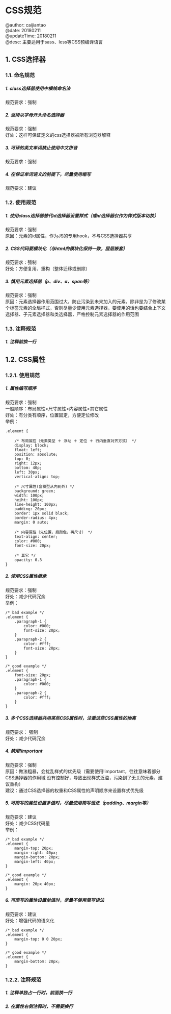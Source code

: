 
# CSS规范
@author: caijiantao  
@date: 20180211  
@updateTime: 20180211  
@desc: 主要适用于sass、less等CSS预编译语言
## 1. CSS选择器
### 1.1. 命名规范
##### 1. class选择器使用中横线命名法  
规范要求：强制

##### 2. 坚持以字母开头命名选择器  
规范要求：强制  
好处：这样可保证定义的css选择器被所有浏览器解释  

##### 3. 可译的英文单词禁止使用中文拼音  
规范要求：强制 

##### 4. 在保证单词语义的前提下，尽量使用缩写  
规范要求：建议

### 1.2. 使用规范
##### 1. 使用class选择器替代id选择器设置样式（或id选择器仅作为样式版本切换）  
规范要求：强制  
原因：元素的id属性，作为JS的专用hook，不与CSS选择器共享  

##### 2. CSS代码要模块化（与html的模块化保持一致，层层嵌套）  
规范要求：强制  
好处：方便复用、重构（整体迁移或删除）  

##### 3. 慎用元素选择器（p、div、a、span等）  
规范要求：强制  
原因：元素选择器作用范围过大，防止污染到未来加入的元素。除非是为了修改某个标签元素的全局样式，否则尽量少使用元素选择器，要使用的话也要结合上下文选择器、子元素选择器和类选择器，严格控制元素选择器的作用范围

### 1.3. 注释规范
##### 1. 注释前换一行

## 1.2. CSS属性
### 1.2.1. 使用规范
##### 1. 属性编写顺序  
规范要求：强制  
一般顺序：布局属性>尺寸属性>内容属性>其它属性  
好处：有分类有顺序，位置固定，方便定位修改  
举例：  

```
.element {

	/* 布局属性（元素类型 ＋ 浮动 ＋ 定位 ＋ 行内垂直对齐方式） */
	display: block;
	float: left;
	position: absolute;
	top: 0;
	right: 12px;
	bottom: 40p;
	left: 30px;
	vertical-align: top;
	
	/* 尺寸属性(盒模型从内到外) */
	background: green;
	width: 100px;
	heiht: 100px;
	line-height: 100px;
	padding: 20px;
	border: 1px solid black;
	border-radius: 4px;
	margin: 0 auto;
	
	/* 内容属性（先位置，后颜色，再尺寸） */
	text-align: center;
	color: #000;
	font-size: 20px;
	
	/* 其它 */
	opacity: 0.3
}  
```

##### 2. 使用CSS属性继承  
规范要求：强制  
好处：减少代码冗余  
举例：  

```
/* bad example */   
.element {  
	.paragraph-1 {
		color: #000;  
		font-size: 20px;  
	}  
	.parapraph-2 {
		color: #fff;  
		font-size: 20px;  
	}
}  

/* good example */  
.element {  
	font-size: 20px;  
	.paragraph-1 {
		color: #000;  
	}  
	.parapraph-2 {
		color: #fff;  
	}
}  
```

##### 3. 多个CSS选择器共用某些CSS属性时，注重这些CSS属性的抽离
规范要求： 强制  
好处：减少代码冗余

##### 4. 禁用!important  
规范要求：强制  
原因：做法粗暴，会扰乱样式的优先级（需要使用!important，往往意味着部分CSS选择器的作用域
没有控制好，导致出现样式泛滥，污染到了无关的元素，建议重构）  
建议：通过CSS选择器的权重和CSS属性的声明顺序来设置样式优先级  

##### 5. 可简写的属性设置多值时，尽量使用简写语法（padding、margin等）  
规范要求：建议  
好处：减少CSS代码量  
举例：  

```
/* bad example */   
.element {  
	margin-top: 20px;
	margin-right: 40px;
	margin-bottom: 20px;
	margin-left: 40px;
}  

/* good example */  
.element {  
	margin: 20px 40px;
}
```

##### 6. 可简写的属性设置单值时，尽量不使用简写语法  
规范要求：建议  
好处：增强代码的语义化

```
/* bad example */   
.element {  
	margin-top: 0 0 20px;
}  

/* good example */  
.element {  
	margin-bottom: 20px;
}
```

### 1.2.2. 注释规范
##### 1. 注释单独占一行时，前面换一行
##### 2. 在属性右侧注释时，不需要换行